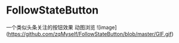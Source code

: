 # FollowStateButton
一个类似头条关注的按钮效果
动图浏览
![image]
(https://github.com/zqMyself/FollowStateButton/blob/master/GIF.gif)
